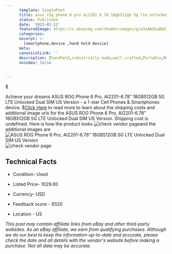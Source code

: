 ```yaml
---
      template: SinglePost
      title: asus rog phone 6 pro ai2201 6 78 18gb512gb 5g lte unlocked dual sim us version
      status: Published
      date: '2023-02-12'
      featuredImage: https://i.ebayimg.com/thumbs/images/g/e3sAAOSw8QdjZWcG/s-l225.jpg
      categories: 
      excerpt: >-
        [smartphone,device ,hand held device]
      meta:
      canonicalLink: ''
      description: [handheld,industrially made,well crafted,Portable,Mobile,Compact,Convenient,Lightweight,Maneuverable,Man-portable,Miniature,Carriable,Hand-held,Light,Holdable,Transportable,Mobile device,Pocket-sized,On-the-go,Wireless,Cordless,Compact size,Convenient size, smartphone,device ,hand held device]
      noindex: false
      
        
---
```

$

Achieve your dreams ASUS ROG Phone 6 Pro, AI2201-6.78” 18GB512GB 5G LTE Unlocked Dual SIM US Version - a 1-star Cell Phones & Smartphones device.
$[Click Here](https://www.ebay.com/itm/255810887875?hash=item3b8f8460c3%3Ag%3Ae3sAAOSw8QdjZWcG&amdata=enc%3AAQAHAAAA4LyJoS%2Faio969fnJjVUTBFyTOwIP7MpLaGwzhk%2BBUI1Ulu2KZu4xAXG43WTakeYiJ2cUjeIyQK5AUadxeAfnqc1MYNp2NhuEX%2BkukaPUi42zwS%2BUiB7ZIg6t6kSS7uYt2Ey0seTzqQ7RoR4%2BDnNJzy1jtvLLj53gqRI4Vay%2BSoyfPziNdu%2FYCRxfFGnKZzGhjyw950wfJBH2FJpnhBG1u0qXz3DeLmTAzdVUXf2Xe5TC05NFLk5q0wOOlqSydPNOGckrwNYL8DjYvtfX8SGb0DIIgwuFuEYN%2Fc3DjrBNHmWm&mkevt=1&mkcid=1&mkrid=711-53200-19255-0&campid=%253CePNCampaignId%253E&customid=%253CreferenceId%253E&toolid=10049) to read more to learn about the shipping costs and additional image urls for the ASUS ROG Phone 6 Pro, AI2201-6.78” 18GB512GB 5G LTE Unlocked Dual SIM US Version. Shipping cost is undefined. Here is how the product looks ![check vendor page](https://i.ebayimg.com/thumbs/images/g/e3sAAOSw8QdjZWcG/s-l225.jpg)and the additional images are![ASUS ROG Phone 6 Pro, AI2201-6.78” 18GB512GB 5G LTE Unlocked Dual SIM US Version](https://i.ebayimg.com/images/g/e3sAAOSw8QdjZWcG/s-l1600.jpg)![check vendor page](https://origin-galleryplus.ebayimg.com/ws/web/255810887875_2_0_1/225x225.jpg,https://origin-galleryplus.ebayimg.com/ws/web/255810887875_3_0_1/225x225.jpg,https://origin-galleryplus.ebayimg.com/ws/web/255810887875_4_0_1/225x225.jpg,https://origin-galleryplus.ebayimg.com/ws/web/255810887875_5_0_1/225x225.jpg,https://origin-galleryplus.ebayimg.com/ws/web/255810887875_6_0_1/225x225.jpg,https://origin-galleryplus.ebayimg.com/ws/web/255810887875_7_0_1/225x225.jpg,https://origin-galleryplus.ebayimg.com/ws/web/255810887875_8_0_1/225x225.jpg,https://origin-galleryplus.ebayimg.com/ws/web/255810887875_9_0_1/225x225.jpg,https://origin-galleryplus.ebayimg.com/ws/web/255810887875_10_0_1/225x225.jpg)



 ## Technical Facts 



     
      

 - Condition- Used 


      

 - Listed Price- 1029.00 


      

 - Currency- USD 


      

 - Feedback score - 9320 


      

 - Location - US 


      
      

 *_This post may contain affiliate links from eBay and other third-party websites. As an eBay affiliate, we earn from qualifying purchases. Although we do our best to keep the information up-to-date and accurate, please check the date and all details with the vendor's website before making a purchase. Not all data may be accurate._*






